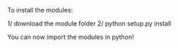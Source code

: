 To install the modules:

1/ download the module folder
2/ python setup.py install

You can now import the modules in python!
